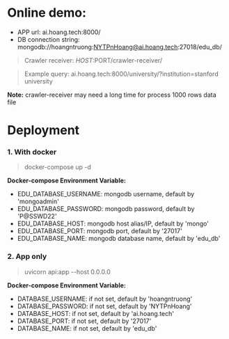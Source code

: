# Online demo:

- APP url: ai.hoang.tech:8000/
- DB connection string: mongodb://hoangntruong:NYTPnHoang@ai.hoang.tech:27018/edu_db/

> Crawler receiver: $HOST:$PORT/crawler-receiver/

> Example query: ai.hoang.tech:8000/university/?institution=stanford university

**Note:** crawler-receiver may need a long time for process 1000 rows data file  

# Deployment

### 1. With docker
> docker-compose up -d

**Docker-compose Environment Variable:**
- EDU_DATABASE_USERNAME: mongodb username, default by 'mongoadmin'
- EDU_DATABASE_PASSWORD: mongodb password, default by 'P@SSWD22' 
- EDU_DATABASE_HOST: mongodb host alias/IP, default by 'mongo'
- EDU_DATABASE_PORT: mongodb port, default by '27017' 
- EDU_DATABASE_NAME: mongodb database name, default by 'edu_db' 

### 2. App only

> uvicorn api:app --host 0.0.0.0

**Docker-compose Environment Variable:**
- DATABASE_USERNAME: if not set, default by 'hoangntruong'
- DATABASE_PASSWORD: if not set, default by 'NYTPnHoang' 
- DATABASE_HOST: if not set, default by 'ai.hoang.tech'
- DATABASE_PORT: if not set, default by '27017' 
- DATABASE_NAME: if not set, default by 'edu_db' 
